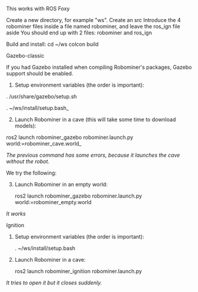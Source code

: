 This works with ROS Foxy

Create a new directory, for example "ws".
Create an src
Introduce the 4 robominer files inside a file named robominer, and leave the ros_ign file aside
You should end up with 2 files: robominer and ros_ign

Build and install:
 cd ~/ws
 colcon build

Gazebo-classic

If you had Gazebo installed when compiling Robominer's packages, Gazebo support should be enabled.
  1. Setup environment variables (the order is important):
  
  . /usr/share/gazebo/setup.sh
  
  . ~/ws/install/setup.bash_
  
  2. Launch Robominer in a cave (this will take some time to download models):
  
  
  ros2 launch robominer_gazebo robominer.launch.py world:=robominer_cave.world_
     
  *The previous command has some errors, because it launches the cave without the robot.*
  
  We try the following:
  
  3. Launch Robominer in an empty world:
  
     ros2 launch robominer_gazebo robominer.launch.py world:=robominer_empty.world
  
  *It works*
     
Ignition
  1. Setup environment variables (the order is important):
  
  
     . ~/ws/install/setup.bash
     
  2. Launch Robominer in a cave:


     ros2 launch robominer_ignition robominer.launch.py
     
  *It tries to open it but it closes suddenly.*
